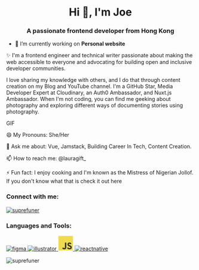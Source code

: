 <h1 align="center">Hi 👋, I'm Joe</h1>
<h3 align="center">A passionate frontend developer from Hong Kong</h3>

- 🔭 I’m currently working on **Personal website**

✨ I'm a frontend engineer and technical writer passionate about making the web accessible to everyone and advocating for building open and inclusive developer communities.

I love sharing my knowledge with others, and I do that through content creation on my Blog and YouTube channel. I'm a GitHub Star, Media Developer Expert at Cloudinary, an Auth0 Ambassador, and Nuxt.js Ambassador. When I'm not coding, you can find me geeking about photography and exploring different ways of documenting stories using photography.

GIF

😄 My Pronouns: She/Her

💬 Ask me about: Vue, Jamstack, Building Career In Tech, Content Creation.

📫 How to reach me: @lauragift_

⚡ Fun fact: I enjoy cooking and I'm known as the Mistress of Nigerian Jollof. If you don't know what that is check it out here

<h3 align="left">Connect with me:</h3>
<p align="left">
<a href="https://instagram.com/suprefuner" target="blank"><img align="center" src="https://raw.githubusercontent.com/rahuldkjain/github-profile-readme-generator/master/src/images/icons/Social/instagram.svg" alt="suprefuner" height="30" width="40" /></a>
</p>

<h3 align="left">Languages and Tools:</h3>
<p align="left"> <a href="https://www.figma.com/" target="_blank" rel="noreferrer"> <img src="https://www.vectorlogo.zone/logos/figma/figma-icon.svg" alt="figma" width="40" height="40"/> </a> <a href="https://www.adobe.com/in/products/illustrator.html" target="_blank" rel="noreferrer"> <img src="https://www.vectorlogo.zone/logos/adobe_illustrator/adobe_illustrator-icon.svg" alt="illustrator" width="40" height="40"/> </a> <a href="https://developer.mozilla.org/en-US/docs/Web/JavaScript" target="_blank" rel="noreferrer"> <img src="https://raw.githubusercontent.com/devicons/devicon/master/icons/javascript/javascript-original.svg" alt="javascript" width="40" height="40"/> </a> <a href="https://reactnative.dev/" target="_blank" rel="noreferrer"> <img src="https://reactnative.dev/img/header_logo.svg" alt="reactnative" width="40" height="40"/> </a> </p>

<p><img align="center" src="https://github-readme-stats.vercel.app/api/top-langs?username=suprefuner&show_icons=true&locale=en&layout=compact" alt="suprefuner" /></p>
